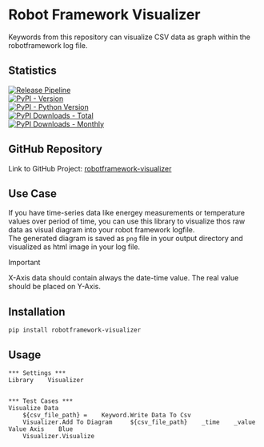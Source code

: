 # Robot Framework Visualizer
Keywords from this repository can visualize CSV data as graph within the robotframework log file.

## Statistics

[![Release Pipeline](https://github.com/MarvKler/robotframework-visualizer/actions/workflows/release.yml/badge.svg)](https://github.com/MarvKler/robotframework-visualizer/actions/workflows/release.yml)  
[![PyPI - Version](https://img.shields.io/pypi/v/robotframework-visualizer.svg)](https://pypi.org/project/robotframework-visualizer)    
[![PyPI - Python Version](https://img.shields.io/pypi/pyversions/robotframework-visualizer.svg)](https://pypi.org/project/robotframework-visualizer)   
[![PyPI Downloads - Total](https://static.pepy.tech/badge/robotframework-visualizer)](https://pepy.tech/projects/robotframework-visualizer)    
[![PyPI Downloads - Monthly](https://static.pepy.tech/badge/robotframework-visualizer/month)](https://pepy.tech/projects/robotframework-visualizer)  

## GitHub Repository

Link to GitHub Project: [robotframework-visualizer](https://github.com/MarvKler/robotframework-visualizer)

## Use Case

If you have time-series data like energey measurements or temperature values over period of time, you can use this library to visualize thos raw data as visual diagram into your robot framework logfile.     
The generated diagram is saved as ``png`` file in your output directory and visualized as html image in your log file.

> [!IMPORTANT]
> X-Axis data should contain always the date-time value. The real value should be placed on Y-Axis.

## Installation

```shell
pip install robotframework-visualizer
```

## Usage

```robot
*** Settings ***
Library    Visualizer


*** Test Cases ***
Visualize Data
    ${csv_file_path} =    Keyword.Write Data To Csv
    Visualizer.Add To Diagram     ${csv_file_path}    _time    _value    Value Axis    Blue
    Visualizer.Visualize
```
